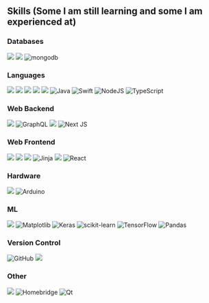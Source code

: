 
## Skills (Some I am still learning and some I am experienced at)

### Databases

![](https://img.shields.io/badge/SQLite-07405E?style=for-the-badge&logo=sqlite&logoColor=white) ![](https://img.shields.io/badge/json-5E5C5C?style=for-the-badge&logo=json&logoColor=white) ![mongodb](https://img.shields.io/badge/MongoDB-4EA94B?style=for-the-badge&logo=mongodb&logoColor=white)
 
### Languages

![](https://img.shields.io/badge/JavaScript-323330?style=for-the-badge&logo=javascript&logoColor=F7DF1E) ![](https://img.shields.io/badge/Python-FFD43B?style=for-the-badge&logo=python&logoColor=blue) ![](https://img.shields.io/badge/HTML5-E34F26?style=for-the-badge&logo=html5&logoColor=white) ![](https://img.shields.io/badge/CSS3-1572B6?style=for-the-badge&logo=css3&logoColor=white)  ![](https://img.shields.io/badge/C%2B%2B-00599C?style=for-the-badge&logo=c%2B%2B&logoColor=white) ![Java](https://img.shields.io/badge/java-%23ED8B00.svg?style=for-the-badge&logo=openjdk&logoColor=white) ![Swift](https://img.shields.io/badge/swift-F54A2A?style=for-the-badge&logo=swift&logoColor=white) ![NodeJS](https://img.shields.io/badge/node.js-6DA55F?style=for-the-badge&logo=node.js&logoColor=white) ![TypeScript](https://img.shields.io/badge/typescript-%23007ACC.svg?style=for-the-badge&logo=typescript&logoColor=white)
 
### Web Backend

![](https://img.shields.io/badge/Flask-000000?style=for-the-badge&logo=flask&logoColor=white) ![GraphQL](https://img.shields.io/badge/-GraphQL-E10098?style=for-the-badge&logo=graphql&logoColor=white) ![](https://img.shields.io/badge/Nginx-009639?style=for-the-badge&logo=nginx&logoColor=white) ![Next JS](https://img.shields.io/badge/Next-black?style=for-the-badge&logo=next.js&logoColor=white)

### Web Frontend

 ![](https://img.shields.io/badge/jQuery-0769AD?style=for-the-badge&logo=jquery&logoColor=white)  ![](https://img.shields.io/badge/Tailwind_CSS-38B2AC?style=for-the-badge&logo=tailwind-css&logoColor=white)  ![](https://img.shields.io/badge/Chart.js-FF6384?style=for-the-badge&logo=chartdotjs&logoColor=white) ![Jinja](https://img.shields.io/badge/jinja-white.svg?style=for-the-badge&logo=jinja&logoColor=black) ![](https://img.shields.io/badge/Socket.io-010101?&style=for-the-badge&logo=Socket.io&logoColor=white) ![React](https://img.shields.io/badge/react-%2320232a.svg?style=for-the-badge&logo=react&logoColor=%2361DAFB)

### Hardware

![](https://img.shields.io/badge/Raspberry%20Pi-A22846?style=for-the-badge&logo=Raspberry%20Pi&logoColor=white) ![Arduino](https://img.shields.io/badge/-Arduino-00979D?style=for-the-badge&logo=Arduino&logoColor=white) 

### ML

 ![](https://img.shields.io/badge/Numpy-777BB4?style=for-the-badge&logo=numpy&logoColor=white) ![Matplotlib](https://img.shields.io/badge/Matplotlib-%23ffffff.svg?style=for-the-badge&logo=Matplotlib&logoColor=black) ![Keras](https://img.shields.io/badge/Keras-%23D00000.svg?style=for-the-badge&logo=Keras&logoColor=white) ![scikit-learn](https://img.shields.io/badge/scikit--learn-%23F7931E.svg?style=for-the-badge&logo=scikit-learn&logoColor=white) ![TensorFlow](https://img.shields.io/badge/TensorFlow-%23FF6F00.svg?style=for-the-badge&logo=TensorFlow&logoColor=white) ![Pandas](https://img.shields.io/badge/pandas-%23150458.svg?style=for-the-badge&logo=pandas&logoColor=white)

### Version Control

![GitHub](https://img.shields.io/badge/github-%23121011.svg?style=for-the-badge&logo=github&logoColor=white)  ![](https://img.shields.io/badge/GIT-E44C30?style=for-the-badge&logo=git&logoColor=white)

### Other
![](https://img.shields.io/badge/Docker-2CA5E0?style=for-the-badge&logo=docker&logoColor=white) ![Homebridge](https://img.shields.io/badge/homebridge-%23491F59.svg?style=for-the-badge&logo=homebridge&logoColor=white) ![Qt](https://img.shields.io/badge/Qt-%23217346.svg?style=for-the-badge&logo=Qt&logoColor=white) 
